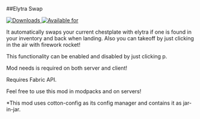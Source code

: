 ##Elytra Swap

[![Downloads](http://cf.way2muchnoise.eu/full_353164_downloads.svg)
![Available for](http://cf.way2muchnoise.eu/versions/353164.svg)](https://www.curseforge.com/minecraft/mc-mods/elytra-swap)

It automatically swaps your current chestplate with elytra if one is found in your inventory and back when landing.
Also you can takeoff by just clicking in the air with firework rocket!

This functionality can be enabled and disabled by just clicking p.

Mod needs is required on both server and client!

Requires Fabric API.

Feel free to use this mod in modpacks and on servers!

*This mod uses cotton-config as its config manager and contains it as jar-in-jar.

